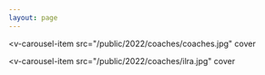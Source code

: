```yaml
---
layout: page
---
```

<VPTeamPage>
  <VPTeamPageTitle>
    <template #title>
      2022 Coaches
    </template>
    <template #lead>
      Our Brave Coaches, bringing order to an otherwise unorderly ordeal.
    </template>
  </VPTeamPageTitle>

<v-carousel
    cycle
    height="600"
    hide-delimiter-background
    show-arrows="hover"
    >
  <v-carousel-item
    src="/public/2022/coaches/coaches.jpg"
    cover
  ></v-carousel-item>

  <v-carousel-item
    src="/public/2022/coaches/ilra.jpg"
    cover
  ></v-carousel-item>

</v-carousel>

  <VPTeamPageSection>
    <!-- <template #title>Our Shops</template> -->
    <!-- <template #lead>...</template> -->
    <template #members>
      <VPTeamMembers size="medium" :members="coaches" />
    </template>
  </VPTeamPageSection>
</VPTeamPage>


<script setup>
import {
  VPTeamPage,
  VPTeamPageTitle,
  VPTeamMembers,
  VPTeamPageSection
} from 'vitepress/theme'

const coaches = [
  {
    avatar: '/coaches/greg-giles_2021.png',
    name: 'Greg Giles',
    title: 'Head Coach',
    links: [
      { icon: 'github', link: 'https://github.com/greggiles' },
      { icon: 'instagram', link: 'https://www.instagram.com/giles.greg/' },
      { icon: 'facebook', link: 'https://www.facebook.com/gregory.p.giles/' },
      { icon: 'twitter', link: 'https://twitter.com/the_greggiles' },
      
    ]
  },
{    avatar: 'https://www.gravatar.com/avatar/718304adad737b7fd6d0b82be506f0bd?s=300',  name: 'James Abington'  },
{    avatar: 'https://www.gravatar.com/avatar/0da3428d3e06166a9c94d3b25a0ff9b9?s=300',  name: 'Jamie Adams'  },
{    avatar: 'https://www.gravatar.com/avatar/c7ff5b1e6ae6bf413b500e97277dbae2?s=300',  name: 'Brian Babas'  },
{    avatar: 'https://www.gravatar.com/avatar/53aa02a25eafece8fd046eb24cd44ede?s=300',  name: 'Melissa Babas'  },
{    avatar: 'https://www.gravatar.com/avatar/edb25fc2b76e5e75af3a08c5633019f6?s=300',  name: 'Eric Banas'  },
{    avatar: 'https://www.gravatar.com/avatar/3acc838830607f68b551b00e0107c0eb?s=300',  name: 'Collin Beck'  },
{    avatar: 'https://www.gravatar.com/avatar/2b847683c7c887ab561a2580027c9312?s=300',  name: 'Heather Beck'  },
{    avatar: 'https://www.gravatar.com/avatar/9c99d2c2320bf93f036beb29ab1e6c49?s=300',  name: 'Jerome Beck'  },
{    avatar: 'https://www.gravatar.com/avatar/fd4a1b3b0ddce5e12986d8d66a132b73?s=300',  name: 'Brenda Bell'  },
{    avatar: 'https://www.gravatar.com/avatar/3bd1a2874278eb8724e0bab151750776?s=300',  name: 'Caleb Coddington'  },
{    avatar: 'https://www.gravatar.com/avatar/bee5fb538a15e12ff812c236a3dda1c5?s=300',  name: 'Joseph Cranston'  },
{    avatar: 'https://www.gravatar.com/avatar/6f7036f66e728c190f66d1c2f2383cb0?s=300',  name: 'Allen Day'  },
{    avatar: 'https://www.gravatar.com/avatar/12eac53488a94f21a6624739d115952c?s=300',  name: 'Jill Day'  },
{    avatar: 'https://www.gravatar.com/avatar/0c236013bda2b7889a1173e45e5b7528?s=300',  name: 'Joseph Diamond'  },
{    avatar: 'https://www.gravatar.com/avatar/d5b029d86f293899af09559417ad7123?s=300',  name: 'James Droese'  },
{    avatar: 'https://www.gravatar.com/avatar/5f088e96c119fcece36eae2ef2a31c0e?s=300',  name: 'Kurt Droese'  },
{    avatar: 'https://www.gravatar.com/avatar/be82fc30e3ccbaae7fc66ebcf5cfabc8?s=300',  name: 'Aaron Frey'  },
{    avatar: 'https://www.gravatar.com/avatar/641aee9b0c58c4402b87104f15f351dc?s=300',  name: 'Jodie Giles'  },
{    avatar: 'https://www.gravatar.com/avatar/c9423813753bef100c03457c3a8a3efc?s=300',  name: 'Bryan Guldi'  },
{    avatar: 'https://www.gravatar.com/avatar/16f5531ec8869885237c9c98dc92aaec?s=300',  name: 'Adam Haberkorn'  },
{    avatar: 'https://www.gravatar.com/avatar/a358b3fa301bda67fcd7372ec983165d?s=300',  name: 'Denis Hall'  },
{    avatar: 'https://www.gravatar.com/avatar/be922b47f56c3555e9685ef383807e88?s=300',  name: 'Randall Hodder'  },
{    avatar: 'https://www.gravatar.com/avatar/5cb9d4f5e0b24d990d04d82dbe319c80?s=300',  name: 'Bill Italia'  },
{    avatar: 'https://www.gravatar.com/avatar/922fe8aa1266c38f271db87906af69db?s=300',  name: 'Will Italia'  },
{    avatar: 'https://www.gravatar.com/avatar/98881f89c6e5526f853bf4690f4459e4?s=300',  name: 'Chuck Jarrett'  },
{    avatar: 'https://www.gravatar.com/avatar/939c303f8a52e7ba4477683053672f2f?s=300',  name: 'Michelle Jarrett'  },
{    avatar: 'https://www.gravatar.com/avatar/6a8012895824b712b13bb0f12b24e57c?s=300',  name: 'Kosta Kontoyiannakis'  },
{    avatar: 'https://www.gravatar.com/avatar/a26dbcf957758837a00acca726ca80c0?s=300',  name: 'TJ Koppmann'  },
{    avatar: 'https://www.gravatar.com/avatar/a025049a42fa4efe0660518556ff0509?s=300',  name: 'Lawrence Kowalski'  },
{    avatar: 'https://www.gravatar.com/avatar/307ba3acb18a944335f842f931619dec?s=300',  name: 'Michelle Le Feve'  },
{    avatar: 'https://www.gravatar.com/avatar/44103b214d0ffd82c7bb757d884a6ffb?s=300',  name: 'Robert LeFeve'  },
{    avatar: 'https://www.gravatar.com/avatar/7f0ccd29e17d59705ec787276a9bc12a?s=300',  name: 'John Lukasik Jr'  },
{    avatar: 'https://www.gravatar.com/avatar/444ae6b5b7fb16b64f6afcaffd186118?s=300',  name: 'Andrew Mack'  },
{    avatar: 'https://www.gravatar.com/avatar/50c657daf8ac5e311d26711c54c89f06?s=300',  name: 'Jeremy Mack'  },
{    avatar: 'https://www.gravatar.com/avatar/fedca1b33079a3dd6d63438fe45f7310?s=300',  name: 'Paige Mcfall'  },
{    avatar: 'https://www.gravatar.com/avatar/88207f7ffd5ed0b9c21f74983a966d27?s=300',  name: 'Daniel McMillan'  },
{    avatar: 'https://www.gravatar.com/avatar/854c9603f68f855ec6f1d90308228813?s=300',  name: 'Jeff Milton'  },
{    avatar: 'https://www.gravatar.com/avatar/06698bc1a52c579a839b90103a3c0e80?s=300',  name: 'Daniel Molnar'  },
{    avatar: 'https://www.gravatar.com/avatar/6910342e7a356969732ec37e69e9ebf6?s=300',  name: 'Evelyn Money'  },
{    avatar: 'https://www.gravatar.com/avatar/b965761f98f0b8e88dff4548aedbb992?s=300',  name: 'Jack Money'  },
{    avatar: 'https://www.gravatar.com/avatar/912fc722b3082f42e49dba0924952a8d?s=300',  name: 'Andrea Pobocik'  },
{    avatar: 'https://www.gravatar.com/avatar/c3f1bfbfdf18e2aac35b3015f86bc1bd?s=300',  name: 'Jake Pobocik'  },
{    avatar: 'https://www.gravatar.com/avatar/8828226be32ad6e8dc7d4e16868905a7?s=300',  name: 'Jeff Poirier'  },
{    avatar: 'https://www.gravatar.com/avatar/4976761ce7d45ad42727a6afce48b434?s=300',  name: 'Adam Post'  },
{    avatar: 'https://www.gravatar.com/avatar/1f85226ffe8e8ff257cce98a794e652e?s=300',  name: 'Melanie Post'  },
{    avatar: 'https://www.gravatar.com/avatar/8c089e9bd8a30e92c30bd0f348849bba?s=300',  name: 'Kevin Riley'  },
{    avatar: 'https://www.gravatar.com/avatar/c466974c60552807bd04e4b0d78bab66?s=300',  name: 'Christopher Rochowiak'  },
{    avatar: 'https://www.gravatar.com/avatar/29835dac65eaec9df984b118f94e587d?s=300',  name: 'Andrew Showerman'  },
{    avatar: 'https://www.gravatar.com/avatar/1904c78ac06d1131973222610f2658a6?s=300',  name: 'Scott Simpson'  },
{    avatar: 'https://www.gravatar.com/avatar/88db58d6cf2fb7c83f43ced45e79b443?s=300',  name: 'Lamberto Smigliani'  },
{    avatar: 'https://www.gravatar.com/avatar/bb4c9b9f77e8ba73f53b0e02a18faf1a?s=300',  name: 'Lorelei Smith'  },
{    avatar: 'https://www.gravatar.com/avatar/2d4205e982856208f5f9702f0d823d4e?s=300',  name: 'Shawn Tyrrell'  },
{    avatar: 'https://www.gravatar.com/avatar/f74347d7475ac38a79c9e54b7b946ce6?s=300',  name: 'TJ Tyrrell'  },
{    avatar: 'https://www.gravatar.com/avatar/76c23bfbc572f58475ff08d17fe8f683?s=300',  name: 'Brandon Vince'  },
{    avatar: 'https://www.gravatar.com/avatar/5d3c0c5cb4b9dc973c720bd583eebefe?s=300',  name: 'Libby Vince'  },
{    avatar: 'https://www.gravatar.com/avatar/72ea691a59582926c081656935f49db1?s=300',  name: 'Aaron Vogt'  },
{    avatar: 'https://www.gravatar.com/avatar/d6026ce756409d583a4dcdd26dcfa572?s=300',  name: 'Irene Voss'  },
{    avatar: 'https://www.gravatar.com/avatar/7633c66762b0a5fc6bb00b1dca5687c0?s=300',  name: 'Corey Wallace'  },
{    avatar: 'https://www.gravatar.com/avatar/cbc5174fff202aab8996d33c793be987?s=300',  name: 'Belinda Wirth'  },
]
</script>